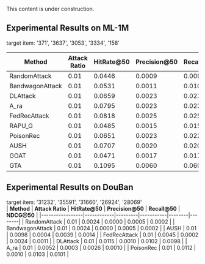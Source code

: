This content is under construction.


<h2>Experimental Results on ML-1M</h2>

target item: '371', '3637', '3053', '3334', '158' <br>

| **Method**          | **Attack Ratio** | **HitRate@50** | **Precision@50** | **Recall@50** | **NDCG@50**   |
|-----------------|------------|---------|-----------|--------|--------|
| RandomAttack    | 0.01       | 0.0446  | 0.0009    | 0.0090 | 0.0035 |
| BandwagonAttack | 0.01       | 0.0531  | 0.0011    | 0.0107 | 0.0043 |
| DLAttack        | 0.01       | 0.0659  | 0.0023    | 0.0230 | 0.0176 |
| A_ra            | 0.01       | 0.0795  | 0.0023    | 0.0230 | 0.0123 |
| FedRecAttack    | 0.01       | 0.0818  | 0.0025    | 0.0254 | 0.0150 |
| RAPU_G          | 0.01       | 0.0485  | 0.0015    | 0.0152 | 0.0088 |
| PoisonRec       | 0.01       | 0.0651  | 0.0023    | 0.0225 | 0.0177 |
| AUSH            | 0.01       | 0.0707  | 0.0020    | 0.0201 | 0.0100 |
| GOAT            | 0.01       | 0.0471  | 0.0017    | 0.0173 | 0.0104 |
| GTA             | 0.01       | 0.1095  | 0.0060    | 0.0602 | 0.0305 |


<h2>Experimental Results on DouBan</h2>

target item: '31232', '35591', '31660', '26924', '28069' <br>
| **Method**          | **Attack Ratio** | **HitRate@50** | **Precision@50** | **Recall@50** | **NDCG@50**   |
|-----------------|------------|---------|-----------|--------|--------|
| RandomAttack    | 0.01       | 0.0024  | 0.0000    | 0.0005 | 0.0002 |
| BandwagonAttack | 0.01       | 0.0024  | 0.0000    | 0.0005 | 0.0002 |
| AUSH            | 0.01       | 0.0098  | 0.0004    | 0.0039 | 0.0014 |
| FedRecAttack    | 0.01       | 0.0045  | 0.0002    | 0.0024 | 0.0011 |
| DLAttack        | 0.01       | 0.0115  | 0.0010    | 0.0102 | 0.0098 |
| A_ra            | 0.01       | 0.0052  | 0.0003    | 0.0026 | 0.0010 |
| PoisonRec       | 0.01       | 0.0112  | 0.0010    | 0.0103 | 0.0101 |

